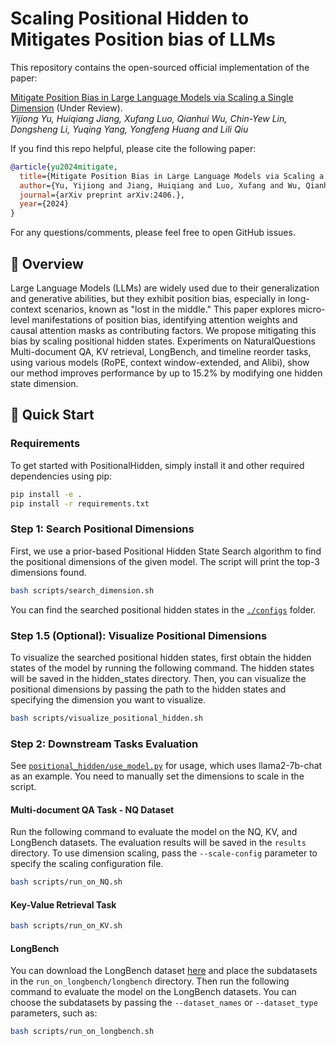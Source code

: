 # Scaling Positional Hidden to Mitigates Position bias of LLMs

This repository contains the open-sourced official implementation of the paper:

[Mitigate Position Bias in Large Language Models via Scaling a Single Dimension](https://arxiv.org/abs/2406.) (Under Review).<br/>
_Yijiong Yu, Huiqiang Jiang, Xufang Luo, Qianhui Wu, Chin-Yew Lin, Dongsheng Li, Yuqing Yang, Yongfeng Huang and Lili Qiu_

If you find this repo helpful, please cite the following paper:

```bibtex
@article{yu2024mitigate,
  title={Mitigate Position Bias in Large Language Models via Scaling a Single Dimension},
  author={Yu, Yijiong and Jiang, Huiqiang and Luo, Xufang and Wu, Qianhui and Lin, Chin-Yew and Li, Dongsheng and Yang, Yuqing and Huang, Yongfeng and Qiu, Lili},
  journal={arXiv preprint arXiv:2406.},
  year={2024}
}
```

For any questions/comments, please feel free to open GitHub issues.

## 🎥 Overview

Large Language Models (LLMs) are widely used due to their generalization and generative abilities, but they exhibit position bias, especially in long-context scenarios, known as "lost in the middle." This paper explores micro-level manifestations of position bias, identifying attention weights and causal attention masks as contributing factors. We propose mitigating this bias by scaling positional hidden states. Experiments on NaturalQuestions Multi-document QA, KV retrieval, LongBench, and timeline reorder tasks, using various models (RoPE, context window-extended, and Alibi), show our method improves performance by up to 15.2% by modifying one hidden state dimension.

## 🎯 Quick Start

### Requirements

To get started with PositionalHidden, simply install it and other required dependencies using pip:

```bash
pip install -e .
pip install -r requirements.txt
```

### Step 1: Search Positional Dimensions

First, we use a prior-based Positional Hidden State Search algorithm to find the positional dimensions of the given model. The script will print the top-3 dimensions found.

```bash
bash scripts/search_dimension.sh
```

You can find the searched positional hidden states in the [`./configs`](./configs) folder.

### Step 1.5 (Optional): Visualize Positional Dimensions

To visualize the searched positional hidden states, first obtain the hidden states of the model by running the following command. The hidden states will be saved in the hidden_states directory. Then, you can visualize the positional dimensions by passing the path to the hidden states and specifying the dimension you want to visualize.

```bash
bash scripts/visualize_positional_hidden.sh
```

### Step 2: Downstream Tasks Evaluation

See [`positional_hidden/use_model.py`](positional_hidden/use_model.py) for usage, which uses llama2-7b-chat as an example. You need to manually set the dimensions to scale in the script.

#### Multi-document QA Task - NQ Dataset
Run the following command to evaluate the model on the NQ, KV, and LongBench datasets. The evaluation results will be saved in the `results` directory. To use dimension scaling, pass the `--scale-config` parameter to specify the scaling configuration file.

```bash
bash scripts/run_on_NQ.sh
```

#### Key-Value Retrieval Task
```bash
bash scripts/run_on_KV.sh
```

#### LongBench
You can download the LongBench dataset [here](https://huggingface.co/datasets/THUDM/LongBench) and place the subdatasets in the `run_on_longbench/longbench` directory. 
Then run the following command to evaluate the model on the LongBench datasets. You can choose the subdatasets by passing the `--dataset_names` or `--dataset_type` parameters, such as:
```bash
bash scripts/run_on_longbench.sh
```
